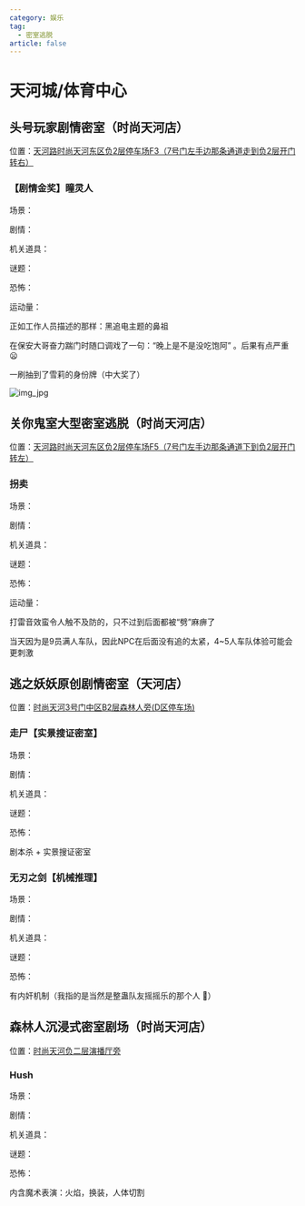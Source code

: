 ```yaml
---
category: 娱乐
tag:
  - 密室逃脱
article: false
---
```


# 天河城/体育中心

## 头号玩家剧情密室（时尚天河店）

<span class="icon iconfont icon-locate"></span> 位置：<a href="https://ditu.amap.com/place/B0GKJ9ZC0W" target="_blank">天河路时尚天河东区负2层停车场F3（7号门左手边那条通道走到负2层开门转右）</a>

### 【剧情金奖】瞳灵人

<div><p>场景：<el-rate model-value="1.5" disabled /></p></div>

<div><p>剧情：<el-rate model-value="3" disabled /></p></div>

<div><p>机关道具：<el-rate model-value="0" disabled /></p></div>

<div><p>谜题：<el-rate model-value="1" disabled /></p></div>

<div><p>恐怖：<el-rate model-value="5" disabled /></p></div>

<div><p>运动量：<el-rate model-value="5" disabled /></p></div>

正如工作人员描述的那样：黑追电主题的鼻祖

在保安大哥奋力踹门时随口调戏了一句：“晚上是不是没吃饱阿” 。后果有点严重 :frowning:

一刷抽到了雪莉的身份牌（中大奖了）

![img_jpg](https://img.sherry4869.com/Blog/life/play/guangzhou/RoomEscape/th/thc_tyzx/thwj/img.jpg)

## 关你鬼室大型密室逃脱（时尚天河店）

<span class="icon iconfont icon-locate"></span> 位置：<a href="https://ditu.amap.com/place/B0G3JY24KV" target="_blank">天河路时尚天河东区负2层停车场F5（7号门左手边那条通道下到负2层开门转左）</a>

### 拐卖

<div><p>场景：<el-rate model-value="2" disabled /></p></div>

<div><p>剧情：<el-rate model-value="1" disabled /></p></div>

<div><p>机关道具：<el-rate model-value="0" disabled /></p></div>

<div><p>谜题：<el-rate model-value="0.5" disabled /></p></div>

<div><p>恐怖：<el-rate model-value="2" disabled /></p></div>

<div><p>运动量：<el-rate model-value="2" disabled /></p></div>

打雷音效蛮令人触不及防的，只不过到后面都被“劈”麻痹了

当天因为是9员满人车队，因此NPC在后面没有追的太紧，4~5人车队体验可能会更刺激

## 逃之妖妖原创剧情密室（天河店）

<span class="icon iconfont icon-locate"></span> 位置：<a href="https://ditu.amap.com/place/B0I64CZ3RO" target="_blank">时尚天河3号门中区B2层森林人旁(D区停车场)</a>

### 走尸【实景搜证密室】

<div><p>场景：<el-rate model-value="3.5" disabled /></p></div>

<div><p>剧情：<el-rate model-value="3.5" disabled /></p></div>

<div><p>机关道具：<el-rate model-value="3.5" disabled /></p></div>

<div><p>谜题：<el-rate model-value="3.5" disabled /></p></div>

<div><p>恐怖：<el-rate model-value="0" disabled /></p></div>

剧本杀 + 实景搜证密室

### 无刃之剑【机械推理】

<div><p>场景：<el-rate model-value="2.5" disabled /></p></div>

<div><p>剧情：<el-rate model-value="2.5" disabled /></p></div>

<div><p>机关道具：<el-rate model-value="3" disabled /></p></div>

<div><p>谜题：<el-rate model-value="3" disabled /></p></div>

<div><p>恐怖：<el-rate model-value="0" disabled /></p></div>

有内奸机制（我指的是当然是整蛊队友摇摇乐的那个人 :zany_face:）

## 森林人沉浸式密室剧场（时尚天河店）

<span class="icon iconfont icon-locate"></span> 位置：<a href="https://ditu.amap.com/place/B0IGSR3UQF" target="_blank">时尚天河负二层演播厅旁</a>

### Hush

<div><p>场景：<el-rate model-value="3.5" disabled /></p></div>

<div><p>剧情：<el-rate model-value="3" disabled /></p></div>

<div><p>机关道具：<el-rate model-value="3.5" disabled /></p></div>

<div><p>谜题：<el-rate model-value="1" disabled /></p></div>

<div><p>恐怖：<el-rate model-value="0.5" disabled /></p></div>

内含魔术表演：火焰，换装，人体切割